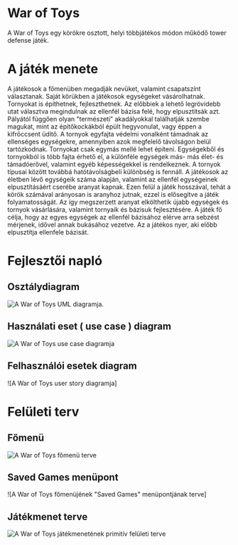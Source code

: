 # War of Toys

A War of Toys egy körökre osztott, helyi többjátékos módon működő tower defense játék.

# A játék menete

A játékosok a főmenüben megadják nevüket, valamint csapatszínt választanak.
Saját körükben a játékosok egységeket vásárolhatnak. Tornyokat is építhetnek, fejleszthetnek.
Az előbbiek a lehető legrövidebb utat választva megindulnak az ellenfél bázisa felé, hogy elpusztítsák azt.
Pályától függően olyan "természeti" akadályokkal találhatják szembe magukat, mint az építőkockákból épült hegyvonulat, vagy éppen a kifröccsent üdítő.
A tornyok egyfajta védelmi vonalként támadnak az ellenséges egységekre, amennyiben azok megfelelő távolságon belül tartózkodnak. Tornyokat csak egymás mellé lehet építeni.
Egységekből és tornyokból is több fajta érhető el, a különféle egységek más- más élet- és támadóerővel, valamint egyéb képességekkel is rendelkeznek.
A tornyok típusai között továbbá hatótávolságbeli különbség is fennáll.
A játékosok az életben lévő egységeik száma alapján, valamint az ellenfél egységeinek elpusztításáért cserébe aranyat kapnak. 
Ezen felül a játék hosszával, tehát a körök számával arányosan is aranyhoz jutnak, ezzel is elősegítve a játék folyamatosságát.
Az így megszerzett aranyat elkölthetik újabb egységek és tornyok vásárlására, valamint tornyaik és bázisuk fejlesztésére. 
A játék fő célja, hogy az egyes egységek az ellenfél bázisához elérve arra sebzést mérjenek, idővel annak bukásához vezetve.
Az a játékos nyer, aki előbb elpusztítja ellenfele bázisát.

# Fejlesztői napló

## Osztálydiagram

![A War of Toys UML diagramja.](https://i.imgur.com/z20RUYi.png)

## Használati eset ( use case ) diagram

![A War of Toys use case diagramja](https://i.imgur.com/W8p8RtX.png)

## Felhasználói esetek diagram

![A War of Toys user story diagramja]

# Felületi terv

## Főmenü

![A War of Toys főmenü terve](https://i.imgur.com/sUkcQy8.png)

## Saved Games menüpont

![A War of Toys főmenüjének "Saved Games" menüpontjának terve]

## Játékmenet terve

![A War of Toys játékmenetének primitív felületi terve](https://i.imgur.com/Obio5TY.png)
